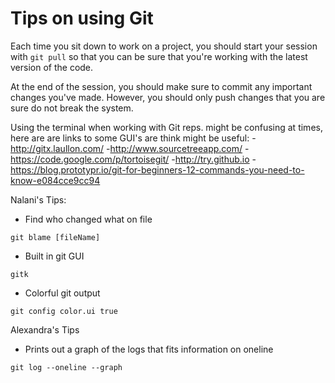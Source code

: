 Tips on using Git
=================

Each time you sit down to work on a project, you should start your session
with `git pull` so that you can be sure that you're working with the 
latest version of the code. 

At the end of the session, you should make sure to commit any important
changes you've made.  However, you should only push changes that you are
sure do not break the system. 

Using the terminal when working with Git reps. might be confusing at times, here are
are links to some GUI's are think might be useful:
	-http://gitx.laullon.com/
	-http://www.sourcetreeapp.com/
	-https://code.google.com/p/tortoisegit/ 
  -http://try.github.io
  -https://blog.prototypr.io/git-for-beginners-12-commands-you-need-to-know-e084cce9cc94

Nalani's Tips: 
 * Find who changed what on file 
 ```$xslt
git blame [fileName]
```
 * Built in git GUI
 ```$xslt
gitk
```
 * Colorful git output 
 ```$xslt
git config color.ui true
```
Alexandra's Tips
* Prints out a graph of the logs that fits information on oneline
```$xslt
git log --oneline --graph
```
